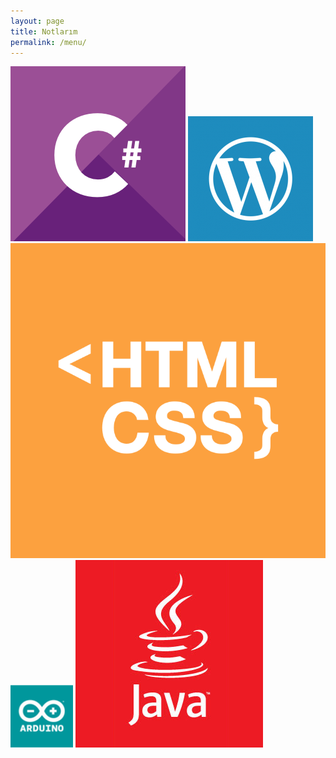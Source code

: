 ```yaml
---
layout: page
title: Notlarım
permalink: /menu/
---
```


<link href="style.css" rel='stylesheet' type='text/css' />


<katalog>
<img src=images/csharp.png>
<img src=images/wordpress.png>
<img src=images/css.png>
<img src=images/arduino.png>
<img src=images/java.jpg>
</katalog>

